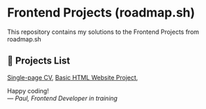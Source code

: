 # Frontend Projects (roadmap.sh)
This repository contains my solutions to the Frontend Projects from roadmap.sh

## 🔗 Projects List ##

[Single-page CV](https://github.com/Frontend-Projects-roadmap-sh/01-Single-page-CV),
[Basic HTML Website Project](https://github.com/Frontend-Projects-roadmap-sh/02-Basic-HTML-Website-Project),


Happy coding!  
*— Paul, Frontend Developer in training* 
